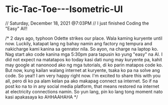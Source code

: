 # Tic-Tac-Toe---Isometric-UI

// Saturday,  December  18, 2021 @7:03PM
// I just finished Coding the "Easy" AI!!

/*
    2 days ago, typhoon Odette strikes our place.
    Wala kaming kuryente until now.
    Luckily, katapat lang ng bahay namin ang factory ng tempura
    and nakicharge kami kanina sa genrator nila.
    So ayon, na charge na laptop ko.
    Nag start ako code kanina mga 5:30pm para tapusin ko yung
    "easy" na AI. I did not expect na matatapos ko today kasi
    dati nung may kuryente pa, kahit may google at nanonood ako
    ng mga tutorials, di ko parin matapos code ko. But now, kung
    kailan walang internet at kuryente, tsaka ko pa na solve ang code.
    So yea!! I am very happy right now. 
    I'm excited to share this with you all, pero di ko pa alam kelan
    pa ako makapag connect sa internet. So if na post ko na to in any
    social media platform, that means restored na internet at electricity
    connections namin. 
    So yun lang, pin ko lang tong moment nato kasi apakasaya ko AHHAAHAHA
*/
